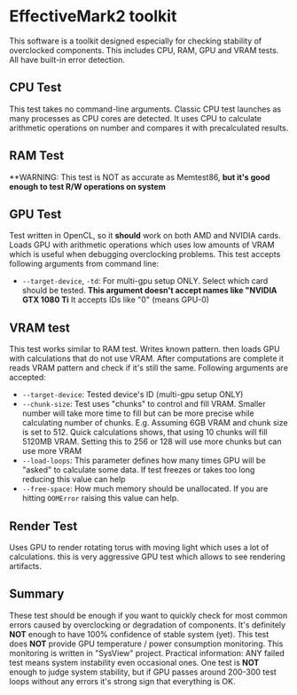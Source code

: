 # EffectiveMark2 toolkit
This software is a toolkit designed especially for checking stability of overclocked components.
This includes CPU, RAM, GPU and VRAM tests. All have built-in error detection.

## CPU Test
This test takes no command-line arguments. Classic CPU test launches as many processes
as CPU cores are detected. It uses CPU to calculate arithmetic operations on number and compares
it with precalculated results.

## RAM Test
**WARNING: This test is NOT as accurate as Memtest86, **but it's good enough to test
R/W operations on system**

## GPU Test
Test written in OpenCL, so it **should** work on both AMD and NVIDIA cards.
Loads GPU with arithmetic operations which uses low amounts of VRAM which is useful when debugging
overclocking problems. This test accepts following arguments from command line:
- `--target-device`, `-td`: For multi-gpu setup ONLY. Select which card should be tested.
**This argument doesn't accept names like "NVIDIA GTX 1080 Ti** It accepts IDs like "0" (means GPU-0)

## VRAM test
This test works similar to RAM test. Writes known pattern. then loads GPU with calculations that
do not use VRAM. After computations are complete it reads VRAM pattern and check if it's still the same.
Following arguments are accepted:
- `--target-device`: Tested device's ID (multi-gpu setup ONLY)
- `--chunk-size`: Test uses "chunks" to control and fill VRAM. Smaller number will take more time to fill
but can be more precise while calculating number of chunks. E.g. Assuming 6GB VRAM and chunk size is set to 512.
Quick calculations shows, that using 10 chunks will fill 5120MB VRAM. Setting this to 256 or 128
will use more chunks but can use more VRAM
- `--load-loops`: This parameter defines how many times GPU will be "asked" to calculate some data. If test freezes 
or takes too long reducing this value can help
- `--free-space`: How much memory should be unallocated. If you are hitting `OOMError` raising this
value can help.

## Render Test
Uses GPU to render rotating torus with moving light which uses
a lot of calculations. this is very aggressive GPU test which allows to see
rendering artifacts.

## Summary
These test should be enough if you want to quickly check for most common
errors caused by overclocking or degradation of components. It's definitely
**NOT** enough to have 100% confidence of stable system (yet).
This test does **NOT** provide GPU temperature / power consumption
monitoring. This monitoring is written in "SysView" project.
Practical information: ANY failed test means system instability even occasional
ones. One test is **NOT** enough to judge system stability, but if GPU passes around 200-300
test loops without any errors it's strong sign that everything is OK.